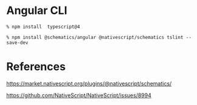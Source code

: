# Angular CLI

```
% npm install  typescript@4
```

```
% npm install @schematics/angular @nativescript/schematics tslint --save-dev
```


# References

https://market.nativescript.org/plugins/@nativescript/schematics/

https://github.com/NativeScript/NativeScript/issues/8994
